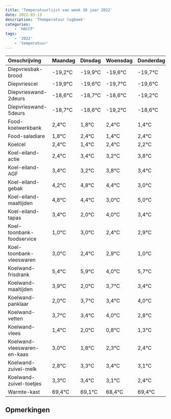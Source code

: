```yaml
---
title: 'Temperatuurlijst van week 10 jaar 2022'
date: 2022-03-13
description: 'Themperatuur logboek'
categories:
    - 'HACCP'
tags:
    - '2022'
    - 'temperatuur'
---
```

|Omschrijving|Maandag|Dinsdag|Woensdag|Donderdag|Vrijdag|Zaterdag|Zondag|
|:---|:---|:---|:---|:---|:---|:---|:---|
|Diepvriesbak-brood|-19,2°C|-19,9°C|-19,6°C|-19,7°C|-19,6°C|-20,2°C|-19,6°C|
|Diepvriescel|-19,9°C|-19,6°C|-19,7°C|-19,6°C|-20,2°C|-19,6°C|-20,6°C|
|Diepvrieswand-2deurs|-18,6°C|-18,7°C|-18,6°C|-19,2°C|-18,6°C|-19,6°C|-18,6°C|
|Diepvrieswand-5deurs|-18,7°C|-18,6°C|-19,2°C|-18,6°C|-19,6°C|-18,6°C|-18,8°C|
|Food-koelwerkbank|2,4°C|1,8°C|2,4°C|1,4°C|2,4°C|2,2°C|2,8°C|
|Food-saladiare|1,8°C|2,4°C|1,4°C|2,4°C|2,2°C|2,8°C|2,4°C|
|Koelcel|2,4°C|1,4°C|2,4°C|2,2°C|2,8°C|2,4°C|1,0°C|
|Koel-eiland-actie|2,4°C|3,4°C|3,2°C|3,8°C|3,4°C|2,0°C|4,0°C|
|Koel-eiland-AGF|3,4°C|3,2°C|3,8°C|3,4°C|2,0°C|4,0°C|3,4°C|
|Koel-eiland-gebak|4,2°C|4,8°C|4,4°C|3,0°C|5,0°C|4,4°C|4,9°C|
|Koel-eiland-maaltijden|4,8°C|4,4°C|3,0°C|5,0°C|4,4°C|4,9°C|3,0°C|
|Koel-eiland-tapas|3,4°C|2,0°C|4,0°C|3,4°C|3,9°C|2,0°C|3,7°C|
|Koel-toonbank-foodservice|1,0°C|3,0°C|2,4°C|2,9°C|1,0°C|2,7°C|2,4°C|
|Koel-toonbank-vleeswaren|3,0°C|2,4°C|2,9°C|1,0°C|2,7°C|2,4°C|3,0°C|
|Koelwand-frisdrank|5,4°C|5,9°C|4,0°C|5,7°C|5,4°C|6,0°C|4,8°C|
|Koelwand-maaltijden|3,9°C|2,0°C|3,7°C|3,4°C|4,0°C|2,8°C|3,3°C|
|Koelwand-panklaar|2,0°C|3,7°C|3,4°C|4,0°C|2,8°C|3,3°C|3,4°C|
|Koelwand-vetten|3,7°C|3,4°C|4,0°C|2,8°C|3,3°C|3,4°C|3,1°C|
|Koelwand-vlees|1,4°C|2,0°C|0,8°C|1,3°C|1,4°C|1,1°C|0,4°C|
|Koelwand-vleeswaren-en-kaas|3,0°C|1,8°C|2,3°C|2,4°C|2,1°C|1,4°C|2,4°C|
|Koelwand-zuivel-melk|2,8°C|3,3°C|3,4°C|3,1°C|2,4°C|3,4°C|3,4°C|
|Koelwand-zuivel-toetjes|3,3°C|3,4°C|3,1°C|2,4°C|3,4°C|3,4°C|3,7°C|
|Warmte-kast|69,4°C|69,1°C|68,4°C|69,4°C|69,4°C|69,7°C|69,2°C|

## Opmerkingen


